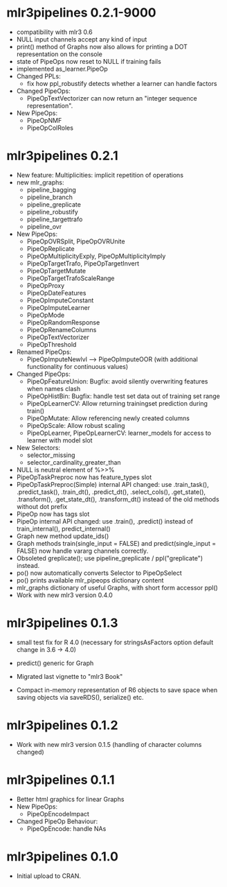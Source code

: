 # mlr3pipelines 0.2.1-9000

* compatibility with mlr3 0.6
* NULL input channels accept any kind of input
* print() method of Graphs now also allows for printing a DOT representation on the console
* state of PipeOps now reset to NULL if training fails
* implemented as_learner.PipeOp
* Changed PPLs:
  - fix how ppl_robustify detects whether a learner can handle factors
* Changed PipeOps:
  - PipeOpTextVectorizer can now return an "integer sequence representation".
* New PipeOps:
  - PipeOpNMF
  - PipeOpColRoles

# mlr3pipelines 0.2.1

* New feature: Multiplicities: implicit repetition of operations
* new mlr_graphs:
  - pipeline_bagging
  - pipeline_branch
  - pipeline_greplicate
  - pipeline_robustify
  - pipeline_targettrafo
  - pipeline_ovr
* New PipeOps:
  - PipeOpOVRSplit, PipeOpOVRUnite
  - PipeOpReplicate
  - PipeOpMultiplicityExply, PipeOpMultiplicityImply
  - PipeOpTargetTrafo, PipeOpTargetInvert
  - PipeOpTargetMutate
  - PipeOpTargetTrafoScaleRange
  - PipeOpProxy
  - PipeOpDateFeatures
  - PipeOpImputeConstant
  - PipeOpImputeLearner
  - PipeOpMode
  - PipeOpRandomResponse
  - PipeOpRenameColumns
  - PipeOpTextVectorizer
  - PipeOpThreshold
* Renamed PipeOps:
  - PipeOpImputeNewlvl --> PipeOpImputeOOR (with additional functionality for continuous values)
* Changed PipeOps:
  - PipeOpFeatureUnion: Bugfix: avoid silently overwriting features when names clash
  - PipeOpHistBin: Bugfix: handle test set data out of training set range
  - PipeOpLearnerCV: Allow returning trainingset prediction during train()
  - PipeOpMutate: Allow referencing newly created columns
  - PipeOpScale: Allow robust scaling
  - PipeOpLearner, PipeOpLearnerCV: learner_models for access to learner with model slot
* New Selectors:
  - selector_missing
  - selector_cardinality_greater_than
* NULL is neutral element of %>>%
* PipeOpTaskPreproc now has feature_types slot
* PipeOpTaskPreproc(Simple) internal API changed: use .train_task(), .predict_task(), .train_dt(), .predict_dt(), .select_cols(), .get_state(), .transform(), .get_state_dt(), .transform_dt() instead of the old methods without dot prefix
* PipeOp now has tags slot
* PipeOp internal API changed: use .train(), .predict() instead of train_internal(), predict_internal()
* Graph new method update_ids()
* Graph methods train(single_input = FALSE) and predict(single_input = FALSE) now handle vararg channels correctly.
* Obsoleted greplicate(); use pipeline_greplicate / ppl("greplicate") instead.
* po() now automatically converts Selector to PipeOpSelect
* po() prints available mlr_pipeops dictionary content
* mlr_graphs dictionary of useful Graphs, with short form accessor ppl()
* Work with new mlr3 version 0.4.0

# mlr3pipelines 0.1.3

* small test fix for R 4.0 (necessary for stringsAsFactors option default change in 3.6 -> 4.0)
* predict() generic for Graph
* Migrated last vignette to "mlr3 Book"

* Compact in-memory representation of R6 objects to save space when
  saving objects via saveRDS(), serialize() etc.

# mlr3pipelines 0.1.2

* Work with new mlr3 version 0.1.5 (handling of character columns changed)

# mlr3pipelines 0.1.1

* Better html graphics for linear Graphs
* New PipeOps:
  - PipeOpEncodeImpact
* Changed PipeOp Behaviour:
  - PipeOpEncode: handle NAs

# mlr3pipelines 0.1.0

* Initial upload to CRAN.
